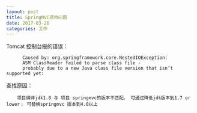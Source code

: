 ```yaml
---
layout: post
title: SpringMVC项目问题
date: 2017-03-26
categories: 工作
---
```


Tomcat 控制台报的错误：

          Caused by: org.springframework.core.NestedIOException:
          ASM ClassReader failed to parse class file - 
          probably due to a new Java class file version that isn’t supported yet:


查找原因：

        项目编译jdk1.8 与 项目 springmvc的版本不匹配。 可通过降低jdk版本到1.7 or lower； 可替换springmvc 版本到4.0以上 
